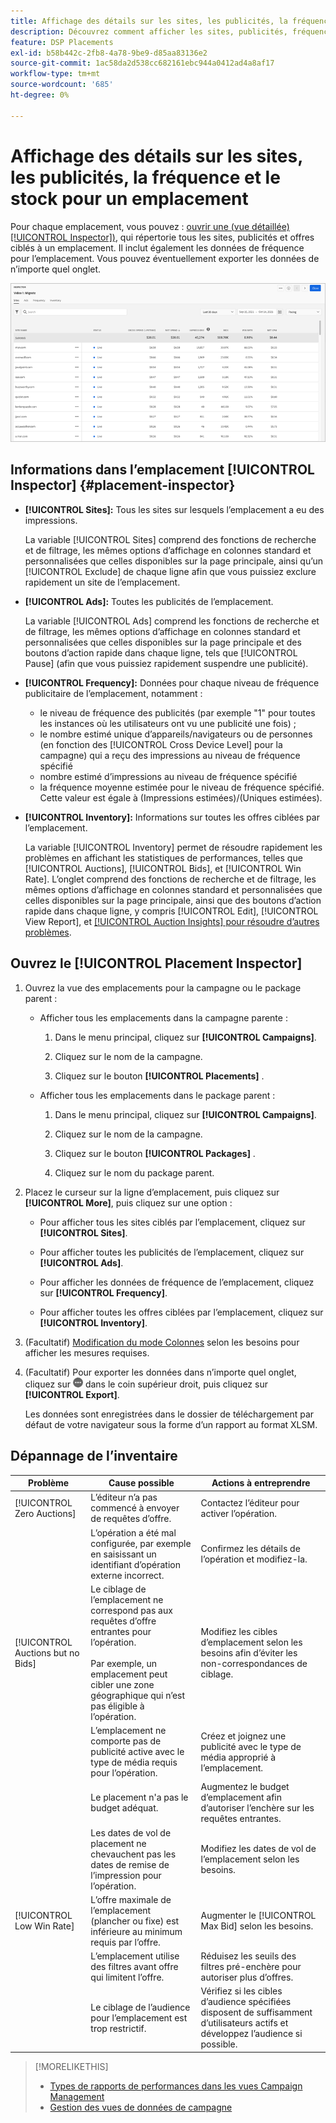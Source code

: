 ```yaml
---
title: Affichage des détails sur les sites, les publicités, la fréquence et le stock pour un emplacement
description: Découvrez comment afficher les sites, publicités, fréquence et données d’inventaire ciblés pour un emplacement.
feature: DSP Placements
exl-id: b58b442c-2fb8-4a78-9be9-d85aa83136e2
source-git-commit: 1ac58da2d538cc682161ebc944a0412ad4a8af17
workflow-type: tm+mt
source-wordcount: '685'
ht-degree: 0%

---
```


# Affichage des détails sur les sites, les publicités, la fréquence et le stock pour un emplacement

Pour chaque emplacement, vous pouvez : [ouvrir une (vue détaillée) [!UICONTROL Inspector])](placement-details-view.md), qui répertorie tous les sites, publicités et offres ciblés à un emplacement. Il inclut également les données de fréquence pour l’emplacement. Vous pouvez éventuellement exporter les données de n’importe quel onglet.

![Inspecteur de placement](/help/dsp/assets/placement-inspector.png)

## Informations dans l’emplacement [!UICONTROL Inspector] {#placement-inspector}

* **[!UICONTROL Sites]:** Tous les sites sur lesquels l’emplacement a eu des impressions.

  La variable [!UICONTROL Sites] comprend des fonctions de recherche et de filtrage, les mêmes options d’affichage en colonnes standard et personnalisées que celles disponibles sur la page principale, ainsi qu’un [!UICONTROL Exclude] de chaque ligne afin que vous puissiez exclure rapidement un site de l’emplacement.

* **[!UICONTROL Ads]:** Toutes les publicités de l’emplacement.

  La variable [!UICONTROL Ads] comprend les fonctions de recherche et de filtrage, les mêmes options d’affichage en colonnes standard et personnalisées que celles disponibles sur la page principale et des boutons d’action rapide dans chaque ligne, tels que [!UICONTROL Pause] (afin que vous puissiez rapidement suspendre une publicité).

* **[!UICONTROL Frequency]:** Données pour chaque niveau de fréquence publicitaire de l’emplacement, notamment :
   * le niveau de fréquence des publicités (par exemple &quot;1&quot; pour toutes les instances où les utilisateurs ont vu une publicité une fois) ;
   * le nombre estimé unique d’appareils/navigateurs ou de personnes (en fonction des [!UICONTROL Cross Device Level] pour la campagne) qui a reçu des impressions au niveau de fréquence spécifié
   * nombre estimé d’impressions au niveau de fréquence spécifié
   * la fréquence moyenne estimée pour le niveau de fréquence spécifié. Cette valeur est égale à (Impressions estimées)/(Uniques estimées).

* **[!UICONTROL Inventory]:** Informations sur toutes les offres ciblées par l’emplacement.

  La variable [!UICONTROL Inventory] permet de résoudre rapidement les problèmes en affichant les statistiques de performances, telles que [!UICONTROL Auctions], [!UICONTROL Bids], et [!UICONTROL Win Rate]. L’onglet comprend des fonctions de recherche et de filtrage, les mêmes options d’affichage en colonnes standard et personnalisées que celles disponibles sur la page principale, ainsi que des boutons d’action rapide dans chaque ligne, y compris [!UICONTROL Edit], [!UICONTROL View Report], et [[!UICONTROL Auction Insights] pour résoudre d’autres problèmes](/help/dsp/inventory/private-deal-auction-insights.md).

## Ouvrez le [!UICONTROL Placement Inspector]

1. Ouvrez la vue des emplacements pour la campagne ou le package parent :

   * Afficher tous les emplacements dans la campagne parente :

      1. Dans le menu principal, cliquez sur **[!UICONTROL Campaigns]**.

      1. Cliquez sur le nom de la campagne.

      1. Cliquez sur le bouton **[!UICONTROL Placements]** .

   * Afficher tous les emplacements dans le package parent :

      1. Dans le menu principal, cliquez sur **[!UICONTROL Campaigns]**.

      1. Cliquez sur le nom de la campagne.

      1. Cliquez sur le bouton **[!UICONTROL Packages]** .

      1. Cliquez sur le nom du package parent.

1. Placez le curseur sur la ligne d’emplacement, puis cliquez sur **[!UICONTROL More]**, puis cliquez sur une option :

   * Pour afficher tous les sites ciblés par l’emplacement, cliquez sur **[!UICONTROL Sites]**.

   * Pour afficher toutes les publicités de l’emplacement, cliquez sur **[!UICONTROL Ads]**.

   * Pour afficher les données de fréquence de l’emplacement, cliquez sur **[!UICONTROL Frequency]**.

   * Pour afficher toutes les offres ciblées par l’emplacement, cliquez sur **[!UICONTROL Inventory]**.

1. (Facultatif) [Modification du mode Colonnes](campaign-data-views-manage.md#column-view-change) selon les besoins pour afficher les mesures requises.

1. (Facultatif) Pour exporter les données dans n’importe quel onglet, cliquez sur ![Plus](/help/search-social-commerce/assets/more.png "Plus") dans le coin supérieur droit, puis cliquez sur **[!UICONTROL Export]**.

   Les données sont enregistrées dans le dossier de téléchargement par défaut de votre navigateur sous la forme d’un rapport au format XLSM.

## Dépannage de l’inventaire

| Problème | Cause possible | Actions à entreprendre |
| -----------| ---------- | ---------- |
| [!UICONTROL Zero Auctions] | L’éditeur n’a pas commencé à envoyer de requêtes d’offre. | Contactez l’éditeur pour activer l’opération. |
| | L’opération a été mal configurée, par exemple en saisissant un identifiant d’opération externe incorrect. | Confirmez les détails de l’opération et modifiez-la. |
| [!UICONTROL Auctions but no Bids] | Le ciblage de l’emplacement ne correspond pas aux requêtes d’offre entrantes pour l’opération. <br><br> Par exemple, un emplacement peut cibler une zone géographique qui n’est pas éligible à l’opération. | Modifiez les cibles d’emplacement selon les besoins afin d’éviter les non-correspondances de ciblage. |
| | L’emplacement ne comporte pas de publicité active avec le type de média requis pour l’opération. | Créez et joignez une publicité avec le type de média approprié à l’emplacement. |
| | Le placement n&#39;a pas le budget adéquat. | Augmentez le budget d’emplacement afin d’autoriser l’enchère sur les requêtes entrantes. |
| | Les dates de vol de placement ne chevauchent pas les dates de remise de l’impression pour l’opération. | Modifiez les dates de vol de l’emplacement selon les besoins. |
| [!UICONTROL Low Win Rate] | L’offre maximale de l’emplacement (plancher ou fixe) est inférieure au minimum requis par l’offre. | Augmenter le [!UICONTROL Max Bid] selon les besoins. |
| | L’emplacement utilise des filtres avant offre qui limitent l’offre. | Réduisez les seuils des filtres pré-enchère pour autoriser plus d’offres. |
| | Le ciblage de l’audience pour l’emplacement est trop restrictif. | Vérifiez si les cibles d’audience spécifiées disposent de suffisamment d’utilisateurs actifs et développez l’audience si possible. |

>[!MORELIKETHIS]
>
>* [Types de rapports de performances dans les vues Campaign Management](campaign-reports-about.md)
>* [Gestion des vues de données de campagne](campaign-data-views-manage.md)

